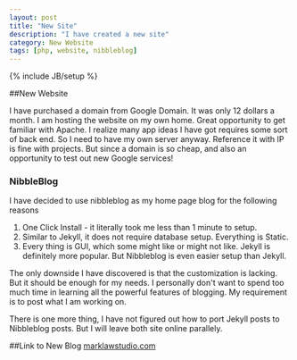 ```yaml
---
layout: post
title: "New Site"
description: "I have created a new site"
category: New Website
tags: [php, website, nibbleblog]
---
```

{% include JB/setup %}

##New Website

I have purchased a domain from Google Domain. It was only 12 dollars a month. I am hosting the website on my own home. Great opportunity to get familiar with Apache. I realize many app ideas I have got requires some sort of back end. So I need to have my own server anyway. Reference it with IP is fine with projects. But since a domain is so cheap, and also an opportunity to test out new Google services!



### NibbleBlog
I have decided to use nibbleblog as my home page blog for the following reasons
1. One Click Install - it literally took me less than 1 minute to setup.
2. Similar to Jekyll, it does not require database setup. Everything is Static.
3. Every thing is GUI, which some might like or might not like. Jekyll is definitely more popular. But Nibbleblog is even easier setup than Jekyll.


The only downside I have discovered is that the customization is lacking. But it should be enough for my needs. I personally don't want to spend too much time in learning all the powerful features of blogging. My requirement is to post what I am working on. 


There is one more thing, I have not figured out how to port Jekyll posts to Nibbleblog posts. But I will leave both site online parallely. 



##Link to New Blog
[marklawstudio.com](http://marklawstudio.com)
